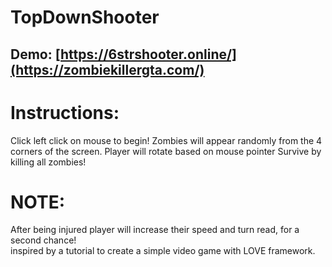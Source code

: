 # TopDownShooter
## Demo: [https://6strshooter.online/](https://zombiekillergta.com/)


# Instructions:

Click left click on mouse to begin!
Zombies will appear randomly from the 4 corners of the screen.
Player will rotate based on mouse pointer
Survive by killing all zombies!

# NOTE:
After being injured player will increase their speed and turn read, for a second chance!
</br>
inspired by a tutorial to create a simple video game with LOVE framework.
